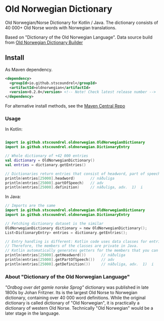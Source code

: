 # Old Norwegian Dictionary

Old Norwegian/Norse Dictionary for Kotlin / Java. The dictionary consists of 40 000+ Old Norse words with Norwegian translations.

Based on "Dictionary of the Old Norwegian Language". Data source build from [Old Norwegian Dictionary Builder](https://github.com/stscoundrel/old-norwegian-dictionary-builder)


## Install

As Maven dependency.

```xml
<dependency>
  <groupId>io.github.stscoundrel</groupId>
  <artifactId>oldnorwegian</artifactId>
  <version>0.2.0</version> <!-- Note! Check latest release number -->
</dependency>
```

For alternative install methods, see the [Maven Central Repo](https://search.maven.org/artifact/io.github.stscoundrel/oldnorwegian)

### Usage

In Kotlin:

```kotlin

import io.github.stscoundrel.oldnorwegian.OldNorwegianDictionary
import io.github.stscoundrel.oldnorwegian.DictionaryEntry

// Whole dictionary of +42 000 entries
val dictionary = OldNorwegianDictionary()
val entries = dictionary.getEntries()

// Dictionaries return entries that consist of headword, part of speech and definition.
println(entries[25000].headword)       // náðuliga
println(entries[25000].partOfSpeech)   // adv
println(entries[25000].definition)     // náðuliga, adv.  1)  i 

```

In Java:

```kotlin
// Imports are the same
import io.github.stscoundrel.oldnorwegian.OldNorwegianDictionary
import io.github.stscoundrel.oldnorwegian.DictionaryEntry

// Fetching dictionary dataset is the similar
OldNorwegianDictionary dictionary = new OldNorwegianDictionary();
List<DictionaryEntry> entries = dictionary.getEntries();

// Entry handling is different: Kotlin code uses data classes for entries.
// Therefore, the members of the classes are private in Java.
// Kotlin automatically generates getters for the members that you can use instead.
println(entries[25000].getHeadword())       // náðuliga
println(entries[25000].getPartOfSpeech())   // adv
println(entries[25000].getDefinition())     // náðuliga, adv.  1)  i 

```

### About "Dictionary of the Old Norwegian Language"

_"Ordbog over det gamle norske Sprog"_ dictionary was published in late 1800s by Johan Fritzner. Its is the largest Old Norse to Norwegian dictionary, containing over 40 000 word definitions. While the original dictionary is called dictionary of "Old Norwegian", it is practically a dictionary of western Old Norse. Technically "Old Norwegian" would be a later stage in the language.
